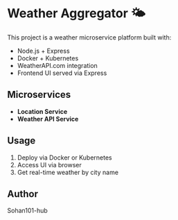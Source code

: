 # Weather Aggregator 🌤️

This project is a weather microservice platform built with:
- Node.js + Express
- Docker + Kubernetes
- WeatherAPI.com integration
- Frontend UI served via Express

## Microservices
- **Location Service**
- **Weather API Service**

## Usage
1. Deploy via Docker or Kubernetes
2. Access UI via browser
3. Get real-time weather by city name

## Author
Sohan101-hub
